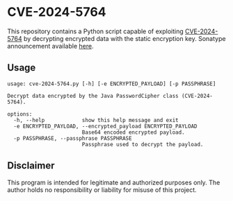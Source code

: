 # CVE-2024-5764

This repository contains a Python script capable of exploiting [CVE-2024-5764](https://www.cve.org/CVERecord?id=CVE-2024-5764) by decrypting encrypted data with the static encryption key. Sonatype announcement available [here](https://support.sonatype.com/hc/en-us/articles/34496708991507-CVE-2024-5764-Nexus-Repository-Manager-3-Static-hard-coded-encryption-passphrase-used-by-default-2024-10-17).

## Usage

```
usage: cve-2024-5764.py [-h] [-e ENCRYPTED_PAYLOAD] [-p PASSPHRASE]

Decrypt data encrypted by the Java PasswordCipher class (CVE-2024-5764).

options:
  -h, --help            show this help message and exit
  -e ENCRYPTED_PAYLOAD, --encrypted_payload ENCRYPTED_PAYLOAD
                        Base64 encoded encrypted payload.
  -p PASSPHRASE, --passphrase PASSPHRASE
                        Passphrase used to decrypt the payload.
```

## Disclaimer

This program is intended for legitimate and authorized purposes only. The author holds no responsibility or liability for misuse of this project.
